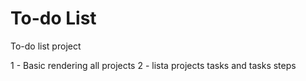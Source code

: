 # To-do List

To-do list project

1 - Basic rendering all projects
2 - lista projects tasks and tasks steps
